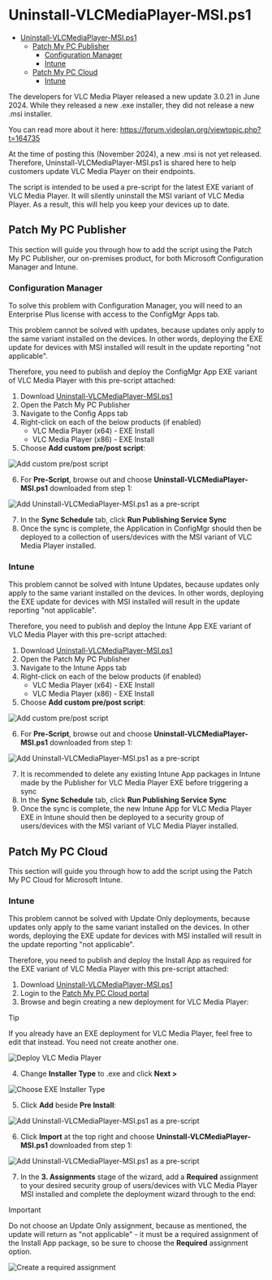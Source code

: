 # Uninstall-VLCMediaPlayer-MSI.ps1

- [Uninstall-VLCMediaPlayer-MSI.ps1](#uninstall-vlcmediaplayer-msips1)
  - [Patch My PC Publisher](#patch-my-pc-publisher)
    - [Configuration Manager](#configuration-manager)
    - [Intune](#intune)
  - [Patch My PC Cloud](#patch-my-pc-cloud)
    - [Intune](#intune-1)

The developers for VLC Media Player released a new update 3.0.21 in June 2024. While they released a new .exe installer, they did not release a new .msi installer.

You can read more about it here: https://forum.videolan.org/viewtopic.php?t=164735

At the time of posting this (November 2024), a new .msi is not yet released. Therefore, Uninstall-VLCMediaPlayer-MSI.ps1 is shared here to help customers update VLC Media Player on their endpoints.

The script is intended to be used a pre-script for the latest EXE variant of VLC Media Player. It will silently uninstall the MSI variant of VLC Media Player. As a result, this will help you keep your devices up to date.

## Patch My PC Publisher

This section will guide you through how to add the script using the Patch My PC Publisher, our on-premises product, for both Microsoft Configuration Manager and Intune.

### Configuration Manager

To solve this problem with Configuration Manager, you will need to an Enterprise Plus license with access to the ConfigMgr Apps tab. 

This problem cannot be solved with updates, because updates only apply to the same variant installed on the devices. In other words, deploying the EXE update for devices with MSI installed will result in the update reporting "not applicable".

Therefore, you need to publish and deploy the ConfigMgr App EXE variant of VLC Media Player with this pre-script attached:

1. Download [Uninstall-VLCMediaPlayer-MSI.ps1](Uninstall-VLCMediaPlayer-MSI.ps1)
2. Open the Patch My PC Publisher
3. Navigate to the Config Apps tab
4. Right-click on each of the below products (if enabled)
   - VLC Media Player (x64) - EXE Install
   - VLC Media Player (x86) - EXE Install
5. Choose **Add custom pre/post script**:

![Add custom pre/post script](images/Publisher-CM-AddCustomPrePostScript-new.png)

6. For **Pre-Script**, browse out and choose **Uninstall-VLCMediaPlayer-MSI.ps1** downloaded from step 1:

![Add Uninstall-VLCMediaPlayer-MSI.ps1 as a pre-script](images/Publisher-PreScript.png)

7. In the **Sync Schedule** tab, click **Run Publishing Service Sync**
8. Once the sync is complete, the Application in ConfigMgr should then be deployed to a collection of users/devices with the MSI variant of VLC Media Player installed.

### Intune

This problem cannot be solved with Intune Updates, because updates only apply to the same variant installed on the devices. In other words, deploying the EXE update for devices with MSI installed will result in the update reporting "not applicable".

Therefore, you need to publish and deploy the Intune App EXE variant of VLC Media Player with this pre-script attached:

1. Download [Uninstall-VLCMediaPlayer-MSI.ps1](Uninstall-VLCMediaPlayer-MSI.ps1)
2. Open the Patch My PC Publisher
3. Navigate to the Intune Apps tab
4. Right-click on each of the below products (if enabled)
   - VLC Media Player (x64) - EXE Install
   - VLC Media Player (x86) - EXE Install
5. Choose **Add custom pre/post script**:

![Add custom pre/post script](images/Publisher-Intune-AddCustomPrePostScript-new.png)

6. For **Pre-Script**, browse out and choose **Uninstall-VLCMediaPlayer-MSI.ps1** downloaded from step 1:

![Add Uninstall-VLCMediaPlayer-MSI.ps1 as a pre-script](images/Publisher-PreScript.png)

7. It is recommended to delete any existing Intune App packages in Intune made by the Publisher for VLC Media Player EXE before triggering a sync
8. In the **Sync Schedule** tab, click **Run Publishing Service Sync**
9. Once the sync is complete, the new Intune App for VLC Media Player EXE in Intune should then be deployed to a security group of users/devices with the MSI variant of VLC Media Player installed.

## Patch My PC Cloud

This section will guide you through how to add the script using the Patch My PC Cloud for Microsoft Intune.

### Intune 

This problem cannot be solved with Update Only deployments, because updates only apply to the same variant installed on the devices. In other words, deploying the EXE update for devices with MSI installed will result in the update reporting "not applicable".

Therefore, you need to publish and deploy the Install App as required for the EXE variant of VLC Media Player with this pre-script attached:

1. Download [Uninstall-VLCMediaPlayer-MSI.ps1](Uninstall-VLCMediaPlayer-MSI.ps1)
2. Login to the [Patch My PC Cloud portal](https://portal.patchmypc.com)
3. Browse and begin creating a new deployment for VLC Media Player:

> [!TIP]
> If you already have an EXE deployment for VLC Media Player, feel free to edit that instead. You need not create another one.

![Deploy VLC Media Player](images/Cloud-DeployVLC.png)

4. Change **Installer Type** to .exe and click **Next >**

![Choose EXE Installer Type](images/Cloud-InstallerTypeVLC.png)

5. Click **Add** beside **Pre Install**:

![Add Uninstall-VLCMediaPlayer-MSI.ps1 as a pre-script](images/Cloud-AddCustomPreInstallScript.png)

6. Click **Import** at the top right and choose **Uninstall-VLCMediaPlayer-MSI.ps1** downloaded from step 1:

![Add Uninstall-VLCMediaPlayer-MSI.ps1 as a pre-script](images/Cloud-AddCustomPreInstallScript2.png)

7. In the **3. Assignments** stage of the wizard, add a **Required** assignment to your desired security group of users/devices with VLC Media Player MSI installed and complete the deployment wizard through to the end:

> [!IMPORTANT]  
> Do not choose an Update Only assignment, because as mentioned, the update will return as "not applicable" - it must be a required assignment of the Install App package, so be sure to choose the **Required** assignment option.

![Create a required assignment](images/Cloud-RequiredAssignment.png)